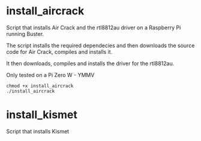 # install_aircrack
Script that installs Air Crack and the rtl8812au driver on a Raspberry Pi running Buster.

The script installs the required dependecies and then downloads the source code for Air Crack, compiles and installs it.

It then downloads, compiles and installs the driver for the rtl8812au.

Only tested on a Pi Zero W - YMMV

    chmod +x install_aircrack
    ./install_aircrack

# install_kismet
Script that installs Kismet
